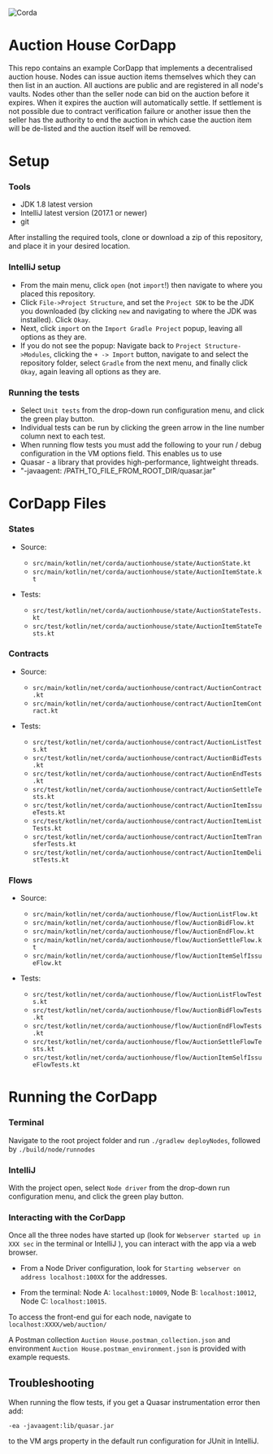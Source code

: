 ![Corda](https://www.corda.net/wp-content/uploads/2016/11/fg005_corda_b.png)

# Auction House CorDapp

This repo contains an example CorDapp that implements a decentralised auction house. Nodes can issue auction items
themselves which they can then list in an auction. All auctions are public and are registered in all node's vaults.
Nodes other than the seller node can bid on the auction before it expires. When it expires the auction will
automatically settle. If settlement is not possible due to contract verification failure or another issue then
the seller has the authority to end the auction in which case the auction item will be de-listed and the auction
itself will be removed.

# Setup

### Tools 
* JDK 1.8 latest version
* IntelliJ latest version (2017.1 or newer)
* git

After installing the required tools, clone or download a zip of this repository, and place it in your desired 
location.

### IntelliJ setup
* From the main menu, click `open` (not `import`!) then navigate to where you placed this repository.
* Click `File->Project Structure`, and set the `Project SDK` to be the JDK you downloaded (by clicking `new` and 
navigating to where the JDK was installed). Click `Okay`.
* Next, click `import` on the `Import Gradle Project` popup, leaving all options as they are. 
* If you do not see the popup: Navigate back to `Project Structure->Modules`, clicking the `+ -> Import` button,
navigate to and select the repository folder, select `Gradle` from the next menu, and finally click `Okay`, 
again leaving all options as they are.


### Running the tests
* Select `Unit tests` from the drop-down run configuration menu, and click the green play button.
* Individual tests can be run by clicking the green arrow in the line number column next to each test.
* When running flow tests you must add the following to your run / debug configuration in the VM options field. This enables us to use
* Quasar - a library that provides high-performance, lightweight threads.
* "-javaagent: /PATH_TO_FILE_FROM_ROOT_DIR/quasar.jar"

# CorDapp Files

### States

* Source: 
   * `src/main/kotlin/net/corda/auctionhouse/state/AuctionState.kt`
   * `src/main/kotlin/net/corda/auctionhouse/state/AuctionItemState.kt`

* Tests:
   * `src/test/kotlin/net/corda/auctionhouse/state/AuctionStateTests.kt`
   * `src/test/kotlin/net/corda/auctionhouse/state/AuctionItemStateTests.kt`

### Contracts

* Source: 
   * `src/main/kotlin/net/corda/auctionhouse/contract/AuctionContract.kt`
   * `src/main/kotlin/net/corda/auctionhouse/contract/AuctionItemContract.kt`

* Tests:
   * `src/test/kotlin/net/corda/auctionhouse/contract/AuctionListTests.kt`
   * `src/test/kotlin/net/corda/auctionhouse/contract/AuctionBidTests.kt`
   * `src/test/kotlin/net/corda/auctionhouse/contract/AuctionEndTests.kt`
   * `src/test/kotlin/net/corda/auctionhouse/contract/AuctionSettleTests.kt`
   * `src/test/kotlin/net/corda/auctionhouse/contract/AuctionItemIssueTests.kt`
   * `src/test/kotlin/net/corda/auctionhouse/contract/AuctionItemListTests.kt`
   * `src/test/kotlin/net/corda/auctionhouse/contract/AuctionItemTransferTests.kt`
   * `src/test/kotlin/net/corda/auctionhouse/contract/AuctionItemDelistTests.kt`

### Flows

* Source:
   * `src/main/kotlin/net/corda/auctionhouse/flow/AuctionListFlow.kt`
   * `src/main/kotlin/net/corda/auctionhouse/flow/AuctionBidFlow.kt`
   * `src/main/kotlin/net/corda/auctionhouse/flow/AuctionEndFlow.kt`
   * `src/main/kotlin/net/corda/auctionhouse/flow/AuctionSettleFlow.kt`
   * `src/main/kotlin/net/corda/auctionhouse/flow/AuctionItemSelfIssueFlow.kt`

* Tests:
   * `src/test/kotlin/net/corda/auctionhouse/flow/AuctionListFlowTests.kt`
   * `src/test/kotlin/net/corda/auctionhouse/flow/AuctionBidFlowTests.kt`
   * `src/test/kotlin/net/corda/auctionhouse/flow/AuctionEndFlowTests.kt`
   * `src/test/kotlin/net/corda/auctionhouse/flow/AuctionSettleFlowTests.kt`
   * `src/test/kotlin/net/corda/auctionhouse/flow/AuctionItemSelfIssueFlowTests.kt`

# Running the CorDapp

### Terminal
Navigate to the root project folder and run `./gradlew deployNodes`, followed by `./build/node/runnodes`

### IntelliJ
With the project open, select `Node driver` from the drop-down run configuration menu, and click the green play button.

### Interacting with the CorDapp
Once all the three nodes have started up (look for `Webserver started up in XXX sec` in the terminal or IntelliJ ),
you can interact with the app via a web browser. 
* From a Node Driver configuration, look for `Starting webserver on address localhost:100XX` for the addresses. 

* From the terminal: Node A: `localhost:10009`, Node B: `localhost:10012`, Node C: `localhost:10015`.

To access the front-end gui for each node, navigate to `localhost:XXXX/web/auction/`

A Postman collection `Auction House.postman_collection.json` and environment `Auction House.postman_environment.json`
is provided with example requests.

## Troubleshooting
When running the flow tests, if you get a Quasar instrumentation error then add:

```-ea -javaagent:lib/quasar.jar```

to the VM args property in the default run configuration for JUnit in IntelliJ.
